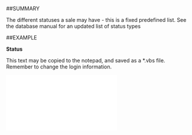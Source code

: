 

##SUMMARY

The different statuses a sale may have - this is a fixed predefined list. See the database manual for an updated list of status types


##EXAMPLE

**Status**

This text may be copied to the notepad, and saved as a *.vbs file. Remember to change the login information.

![](../../Examples/vbs/SOSale.Status.vbs.txt)





